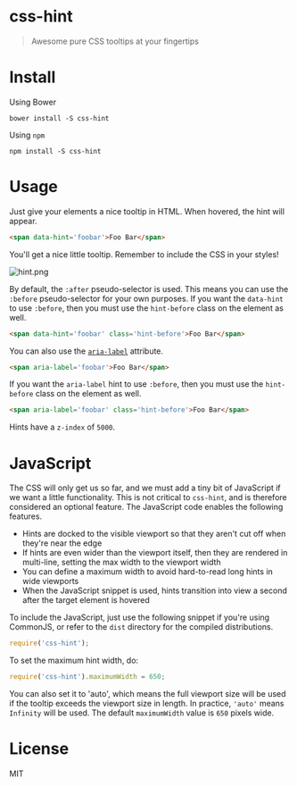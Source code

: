 # css-hint

> Awesome pure CSS tooltips at your fingertips

# Install

Using Bower

```shell
bower install -S css-hint
```

Using `npm`

```shell
npm install -S css-hint
```

# Usage

Just give your elements a nice tooltip in HTML. When hovered, the hint will appear.

```html
<span data-hint='foobar'>Foo Bar</span>
```

You'll get a nice little tooltip. Remember to include the CSS in your styles!

![hint.png][1]

By default, the `:after` pseudo-selector is used. This means you can use the `:before` pseudo-selector for your own purposes. If you want the `data-hint` to use `:before`, then you must use the `hint-before` class on the element as well.

```html
<span data-hint='foobar' class='hint-before'>Foo Bar</span>
```

You can also use the [`aria-label`][2] attribute.

```html
<span aria-label='foobar'>Foo Bar</span>
```

If you want the `aria-label` hint to use `:before`, then you must use the `hint-before` class on the element as well.

```html
<span aria-label='foobar' class='hint-before'>Foo Bar</span>
```

Hints have a `z-index` of `5000`.

# JavaScript

The CSS will only get us so far, and we must add a tiny bit of JavaScript if we want a little functionality. This is not critical to `css-hint`, and is therefore considered an optional feature. The JavaScript code enables the following features.

- Hints are docked to the visible viewport so that they aren't cut off when they're near the edge
- If hints are even wider than the viewport itself, then they are rendered in multi-line, setting the max width to the viewport width
- You can define a maximum width to avoid hard-to-read long hints in wide viewports
- When the JavaScript snippet is used, hints transition into view a second after the target element is hovered

To include the JavaScript, just use the following snippet if you're using CommonJS, or refer to the `dist` directory for the compiled distributions.

```js
require('css-hint');
```

To set the maximum hint width, do:

```js
require('css-hint').maximumWidth = 650;
```

You can also set it to 'auto', which means the full viewport size will be used if the tooltip exceeds the viewport size in length. In practice, `'auto'` means `Infinity` will be used. The default `maximumWidth` value is `650` pixels wide.

# License

MIT

  [1]: http://i.imgur.com/EFP5j4E.png
  [2]: https://developer.mozilla.org/en-US/docs/Web/Accessibility/ARIA/ARIA_Techniques/Using_the_aria-label_attribute
